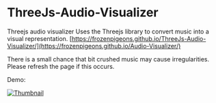# ThreeJs-Audio-Visualizer
Threejs audio visualizer
Uses the Threejs library to convert music into a visual representation.
[https://frozenpigeons.github.io/ThreeJs-Audio-Visualizer/](https://frozenpigeons.github.io/Audio-Visualizer/)

There is a small chance that bit crushed music may cause irregularities. Please refresh the page if this occurs.

Demo:


[![Thumbnail](https://img.youtube.com/vi/Gy7bzx0A90I/0.jpg)](https://www.youtube.com/watch?v=Gy7bzx0A90I&feature=youtu.be)
